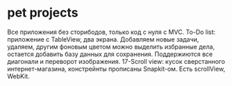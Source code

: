 # pet projects
 Все приложения без сторибодов, только код с нуля c MVC.
To-Do list: приложение с TableView, два экрана. Добавляем новые задачи, удаляем, другим фоновым цветом можно выделить избранные дела, остается добавить базу данных для сохранения. Поддержиются все диагонали и переворот изображения.
17-Scroll view: кусок сверстанного интернет-магазина, констрейнты прописаны Snapkit-ом. Есть scrollView, WebKit.
